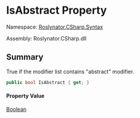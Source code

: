# IsAbstract Property

Namespace: [Roslynator.CSharp.Syntax](../../README.md)

Assembly: Roslynator\.CSharp\.dll

## Summary

True if the modifier list contains "abstract" modifier\.

```csharp
public bool IsAbstract { get; }
```

#### Property Value

[Boolean](https://docs.microsoft.com/en-us/dotnet/api/system.boolean)



